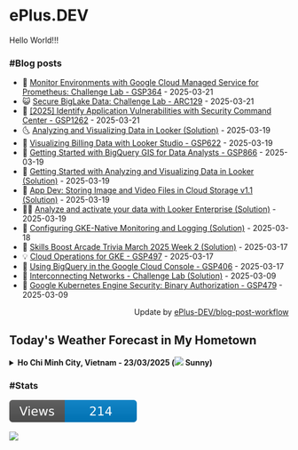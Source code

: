 # ePlus.DEV

Hello World!!!

### #Blog posts

- 🧰 [Monitor Environments with Google Cloud Managed Service for Prometheus: Challenge Lab - GSP364](https://eplus.dev/monitor-environments-with-google-cloud-managed-service-for-prometheus-challenge-lab-gsp364) - 2025-03-21 
- 😺 [Secure BigLake Data: Challenge Lab - ARC129](https://eplus.dev/secure-biglake-data-challenge-lab-arc129) - 2025-03-21 
- 🗽 [[2025] Identify Application Vulnerabilities with Security Command Center - GSP1262](https://eplus.dev/2025-identify-application-vulnerabilities-with-security-command-center-gsp1262) - 2025-03-21 
- 🌜 [Analyzing and Visualizing Data in Looker &lpar;Solution&rpar;](https://eplus.dev/analyzing-and-visualizing-data-in-looker-solution) - 2025-03-19 
- 📝 [Visualizing Billing Data with Looker Studio - GSP622](https://eplus.dev/visualizing-billing-data-with-looker-studio-gsp622) - 2025-03-19 
- 🚀 [Getting Started with BigQuery GIS for Data Analysts - GSP866](https://eplus.dev/getting-started-with-bigquery-gis-for-data-analysts-gsp866) - 2025-03-19 
- 💼 [Getting Started with Analyzing and Visualizing Data in Looker &lpar;Solution&rpar;](https://eplus.dev/getting-started-with-analyzing-and-visualizing-data-in-looker-solution) - 2025-03-19 
- 🦣 [App Dev: Storing Image and Video Files in Cloud Storage v1.1 &lpar;Solution&rpar;](https://eplus.dev/app-dev-storing-image-and-video-files-in-cloud-storage-v11-solution) - 2025-03-19 
- 👨‍🏫 [Analyze and activate your data with Looker Enterprise &lpar;Solution&rpar;](https://eplus.dev/analyze-and-activate-your-data-with-looker-enterprise-solution) - 2025-03-19 
- 🔭 [Configuring GKE-Native Monitoring and Logging &lpar;Solution&rpar;](https://eplus.dev/configuring-gke-native-monitoring-and-logging-solution) - 2025-03-18 
- 🤡 [Skills Boost Arcade Trivia March 2025 Week 2 &lpar;Solution&rpar;](https://eplus.dev/skills-boost-arcade-trivia-march-2025-week-2-solution) - 2025-03-17 
- 💡 [Cloud Operations for GKE - GSP497](https://eplus.dev/cloud-operations-for-gke-gsp497) - 2025-03-17 
- 🦣 [Using BigQuery in the Google Cloud Console - GSP406](https://eplus.dev/using-bigquery-in-the-google-cloud-console-gsp406) - 2025-03-17 
- 💪 [Interconnecting Networks - Challenge Lab &lpar;Solution&rpar;](https://eplus.dev/interconnecting-networks-challenge-lab-solution) - 2025-03-09 
- 🤡 [Google Kubernetes Engine Security: Binary Authorization - GSP479](https://eplus.dev/google-kubernetes-engine-security-binary-authorization-gsp479) - 2025-03-09 


<div align="right">
    Update by <a target="_blank" href="https://github.com/ePlus-DEV/blog-post-workflow">ePlus-DEV/blog-post-workflow</a>
</div>


## Today's Weather Forecast in My Hometown



<details>
    <summary><b>Ho Chi Minh City, Vietnam - 23/03/2025 (<img src="https://cdn.weatherapi.com/weather/64x64/day/113.png" width="25" /> Sunny)</b>
    </summary>

    
<table>
    <tr>
        <th>Hour</th>
        <td>00:00</td><td>01:00</td><td>02:00</td><td>03:00</td><td>04:00</td><td>05:00</td><td>06:00</td><td>07:00</td><td>08:00</td><td>09:00</td><td>10:00</td><td>11:00</td><td>12:00</td><td>13:00</td><td>14:00</td><td>15:00</td><td>16:00</td><td>17:00</td><td>18:00</td><td>19:00</td><td>20:00</td><td>21:00</td><td>22:00</td><td>23:00</td>
    </tr>
    <tr>
        <th>Weather</th>
        <td><img src="https://cdn.weatherapi.com/weather/64x64/night/113.png"></img></td><td><img src="https://cdn.weatherapi.com/weather/64x64/night/113.png"></img></td><td><img src="https://cdn.weatherapi.com/weather/64x64/night/113.png"></img></td><td><img src="https://cdn.weatherapi.com/weather/64x64/night/113.png"></img></td><td><img src="https://cdn.weatherapi.com/weather/64x64/night/113.png"></img></td><td><img src="https://cdn.weatherapi.com/weather/64x64/night/113.png"></img></td><td><img src="https://cdn.weatherapi.com/weather/64x64/day/113.png"></img></td><td><img src="https://cdn.weatherapi.com/weather/64x64/day/113.png"></img></td><td><img src="https://cdn.weatherapi.com/weather/64x64/day/113.png"></img></td><td><img src="https://cdn.weatherapi.com/weather/64x64/day/113.png"></img></td><td><img src="https://cdn.weatherapi.com/weather/64x64/day/113.png"></img></td><td><img src="https://cdn.weatherapi.com/weather/64x64/day/113.png"></img></td><td><img src="https://cdn.weatherapi.com/weather/64x64/day/113.png"></img></td><td><img src="https://cdn.weatherapi.com/weather/64x64/day/116.png"></img></td><td><img src="https://cdn.weatherapi.com/weather/64x64/day/113.png"></img></td><td><img src="https://cdn.weatherapi.com/weather/64x64/day/113.png"></img></td><td><img src="https://cdn.weatherapi.com/weather/64x64/day/113.png"></img></td><td><img src="https://cdn.weatherapi.com/weather/64x64/day/113.png"></img></td><td><img src="https://cdn.weatherapi.com/weather/64x64/day/113.png"></img></td><td><img src="https://cdn.weatherapi.com/weather/64x64/night/113.png"></img></td><td><img src="https://cdn.weatherapi.com/weather/64x64/night/113.png"></img></td><td><img src="https://cdn.weatherapi.com/weather/64x64/night/113.png"></img></td><td><img src="https://cdn.weatherapi.com/weather/64x64/night/113.png"></img></td><td><img src="https://cdn.weatherapi.com/weather/64x64/night/113.png"></img></td>
    </tr>
    <tr>
        <th>Condition</th>
        <td width="200px">Clear </td><td width="200px">Clear </td><td width="200px">Clear</td><td width="200px">Clear </td><td width="200px">Clear </td><td width="200px">Clear </td><td width="200px">Sunny</td><td width="200px">Sunny</td><td width="200px">Sunny</td><td width="200px">Sunny</td><td width="200px">Sunny</td><td width="200px">Sunny</td><td width="200px">Sunny</td><td width="200px">Partly Cloudy </td><td width="200px">Sunny</td><td width="200px">Sunny</td><td width="200px">Sunny</td><td width="200px">Sunny</td><td width="200px">Sunny</td><td width="200px">Clear </td><td width="200px">Clear </td><td width="200px">Clear </td><td width="200px">Clear </td><td width="200px">Clear </td>
    </tr>
    <tr>
        <th>Temperature</th>
        <td>26.2 °C</td><td>26 °C</td><td>26 °C</td><td>25.6 °C</td><td>25.3 °C</td><td>25 °C</td><td>24.6 °C</td><td>25.9 °C</td><td>27.7 °C</td><td>29.7 °C</td><td>31.8 °C</td><td>33.8 °C</td><td>35.5 °C</td><td>36.3 °C</td><td>36.9 °C</td><td>36.4 °C</td><td>33.5 °C</td><td>31 °C</td><td>28.6 °C</td><td>27.1 °C</td><td>26.4 °C</td><td>26.3 °C</td><td>25.9 °C</td><td>25.6 °C</td>
    </tr>
    <tr>
        <th>Wind</th>
        <td>5 kph</td><td>2.2 kph</td><td>3.6 kph</td><td>1.8 kph</td><td>0.7 kph</td><td>4 kph</td><td>5.4 kph</td><td>7.9 kph</td><td>10.1 kph</td><td>10.4 kph</td><td>9.4 kph</td><td>7.6 kph</td><td>6.1 kph</td><td>6.5 kph</td><td>6.8 kph</td><td>13 kph</td><td>23.8 kph</td><td>25.2 kph</td><td>22 kph</td><td>21.6 kph</td><td>20.9 kph</td><td>18.7 kph</td><td>14.8 kph</td><td>11.2 kph</td>
    </tr>
</table>


<div align="right">
    Updated at: 2025-03-22T19:20:34Z - by <a target="_blank"
        href="https://github.com/ePlus-DEV/weather-forecast">ePlus-DEV/weather-forecast</a>
</div>
</details>


### #Stats

[![Image of counter](https://github.com/ePlus-DEV/view-counter/blob/main/svg/685088620/badge.svg)](https://github.com/ePlus-DEV/view-counter/blob/main/readme/685088620/week.md)

![](https://komarev.com/ghpvc/?username=ePlus-DEV&style=for-the-badge)
